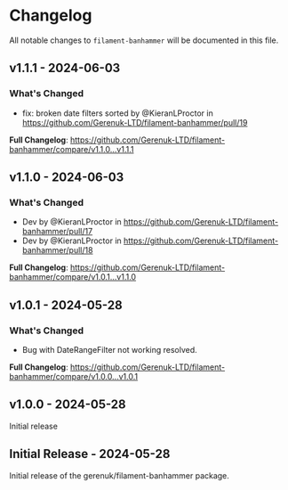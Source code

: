 # Changelog

All notable changes to `filament-banhammer` will be documented in this file.

## v1.1.1 - 2024-06-03

### What's Changed

* fix: broken date filters sorted by @KieranLProctor in https://github.com/Gerenuk-LTD/filament-banhammer/pull/19

**Full Changelog**: https://github.com/Gerenuk-LTD/filament-banhammer/compare/v1.1.0...v1.1.1

## v1.1.0 - 2024-06-03

### What's Changed

* Dev by @KieranLProctor in https://github.com/Gerenuk-LTD/filament-banhammer/pull/17
* Dev by @KieranLProctor in https://github.com/Gerenuk-LTD/filament-banhammer/pull/18

**Full Changelog**: https://github.com/Gerenuk-LTD/filament-banhammer/compare/v1.0.1...v1.1.0

## v1.0.1 - 2024-05-28

### What's Changed

* Bug with DateRangeFilter not working resolved.

**Full Changelog**: https://github.com/Gerenuk-LTD/filament-banhammer/compare/v1.0.0...v1.0.1

## v1.0.0 - 2024-05-28

Initial release

## Initial Release - 2024-05-28

Initial release of the gerenuk/filament-banhammer package.
